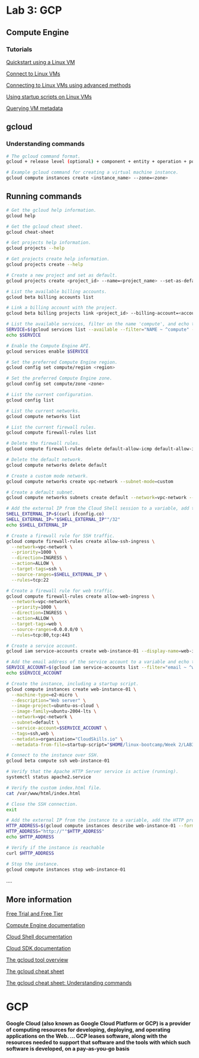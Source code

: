 # Lab 3: GCP

## Compute Engine

### Tutorials

[Quickstart using a Linux VM](https://cloud.google.com/compute/docs/quickstart-linux "Quickstart using a Linux VM")

[Connect to Linux VMs](https://cloud.google.com/compute/docs/instances/connecting-to-instance "Connect to Linux VMs")

[Connecting to Linux VMs using advanced methods](https://cloud.google.com/compute/docs/instances/connecting-advanced "Connecting to Linux VMs using advanced methods")

[Using startup scripts on Linux VMs](https://cloud.google.com/compute/docs/instances/startup-scripts/linux "Using startup scripts on Linux VMs")

[Querying VM metadata](https://cloud.google.com/compute/docs/metadata/querying-metadata "Querying VM metadata")

## gcloud

### Understanding commands

```bash
# The gcloud command format.
gcloud + release level (optional) + component + entity + operation + positional args + flags
```

```bash
# Example gcloud command for creating a virtual machine instance.
gcloud compute instances create <instance_name> --zone=<zone>
```

## Running commands

```bash
# Get the gcloud help information.
gcloud help
```

```bash
# Get the gcloud cheat sheet.
gcloud cheat-sheet
```

```bash
# Get projects help information.
gcloud projects --help
```

```bash
# Get projects create help information.
gcloud projects create --help
```

```bash
# Create a new project and set as default.
gcloud projects create <project_id> --name=<project_name> --set-as-default
```

```bash
# List the available billing accounts.
gcloud beta billing accounts list
```

```bash
# Link a billing account with the project.
gcloud beta billing projects link <project_id> --billing-account=<account_id>
```

```bash
# List the available services, filter on the name 'compute', and echo the result. 
SERVICE=$(gcloud services list --available --filter="NAME ~ ^compute" --format="value(NAME)")
echo $SERVICE
```

```bash
# Enable the Compute Engine API.
gcloud services enable $SERVICE
```

```bash
# Set the preferred Compute Engine region.
gcloud config set compute/region <region>
```

```bash
# Set the preferred Compute Engine zone.
gcloud config set compute/zone <zone>
```

```bash
# List the current configuration.
gcloud config list
```

```bash
# List the current networks.
gcloud compute networks list
```

```bash
# List the current firewall rules.
gcloud compute firewall-rules list
```

```bash
# Delete the firewall rules.
gcloud compute firewall-rules delete default-allow-icmp default-allow-internal default-allow-rdp default-allow-ssh
```

```bash
# Delete the default network.
gcloud compute networks delete default
```

```bash
# Create a custom mode network.
gcloud compute networks create vpc-network --subnet-mode=custom
```

```bash
# Create a default subnet.
gcloud compute networks subnets create default --network=vpc-network --range=10.0.1.0/24
```

```bash
# Add the external IP from the Cloud Shell session to a variable, add the CIDR notation, and echo the result.
SHELL_EXTERNAL_IP=$(curl ifconfig.co)
SHELL_EXTERNAL_IP="$SHELL_EXTERNAL_IP""/32"
echo $SHELL_EXTERNAL_IP
```

```bash
# Create a firewall rule for SSH traffic.
gcloud compute firewall-rules create allow-ssh-ingress \
  --network=vpc-network \
  --priority=1000 \
  --direction=INGRESS \
  --action=ALLOW \
  --target-tags=ssh \
  --source-ranges=$SHELL_EXTERNAL_IP \
  --rules=tcp:22
```

```bash
# Create a firewall rule for web traffic.
gcloud compute firewall-rules create allow-web-ingress \
  --network=vpc-network\
  --priority=1000 \
  --direction=INGRESS \
  --action=ALLOW \
  --target-tags=web \
  --source-ranges=0.0.0.0/0 \
  --rules=tcp:80,tcp:443 
```

```bash
# Create a service account.
gcloud iam service-accounts create web-instance-01 --display-name=web-instance-01
```

```bash
# Add the email address of the service account to a variable and echo the result.
SERVICE_ACCOUNT=$(gcloud iam service-accounts list --filter="email ~ ^web-instance-01" --format="value(email)")
echo $SERVICE_ACCOUNT
```

```bash
# Create the instance, including a startup script.
gcloud compute instances create web-instance-01 \
  --machine-type=e2-micro \
  --description="Web server" \
  --image-project=ubuntu-os-cloud \
  --image-family=ubuntu-2004-lts \
  --network=vpc-network \
  --subnet=default \
  --service-account=$SERVICE_ACCOUNT \
  --tags=ssh,web \
  --metadata=organization="CloudSkills.io" \
  --metadata-from-file=startup-script="$HOME/linux-bootcamp/Week 2/LAB3/startup-script.sh"
```

```bash
# Connect to the instance over SSH.
gcloud beta compute ssh web-instance-01
```

```bash
# Verify that the Apache HTTP Server service is active (running).
systemctl status apache2.service
```

```bash
# Verify the custom index.html file.
cat /var/www/html/index.html
```

```bash
# Close the SSH connection.
exit
```

```bash
# Add the external IP from the instance to a variable, add the HTTP protocol, and echo the result.
HTTP_ADDRESS=$(gcloud compute instances describe web-instance-01 --format="value(networkInterfaces[0].accessConfigs[0].natIP)")
HTTP_ADDRESS="http://""$HTTP_ADDRESS"
echo $HTTP_ADDRESS
```

```bash
# Verify if the instance is reachable
curl $HTTP_ADDRESS
```

```bash
# Stop the instance.
gcloud compute instances stop web-instance-01
```
....
## More information

[Free Trial and Free Tier](https://cloud.google.com/free "Free Trial and Free Tier")

[Compute Engine documentation](https://cloud.google.com/compute/docs "Compute Engine documentation")

[Cloud Shell documentation](https://cloud.google.com/shell/docs "Cloud Shell documentation")

[Cloud SDK documentation](https://cloud.google.com/sdk/docs "Cloud SDK documentation")

[The gcloud tool overview](https://cloud.google.com/sdk/gcloud "The gcloud tool overview")

[The gcloud cheat sheet](https://cloud.google.com/sdk/docs/cheatsheet "The gcloud cheat sheet")

[The gcloud cheat sheet: Understanding commands](https://cloud.google.com/sdk/docs/cheatsheet#understanding_commands "The gcloud cheat sheet: Understanding commands")




# GCP
**Google Cloud (also known as Google Cloud Platform or GCP) is a provider of computing resources for developing, deploying, and operating applications on the Web. ... GCP leases software, along with the resources needed to support that software and the tools with which such software is developed, on a pay-as-you-go basis**
